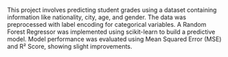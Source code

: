 This project involves predicting student grades using a dataset containing information like nationality, city, age, and gender. The data was preprocessed with label encoding for categorical variables. A Random Forest Regressor was implemented using scikit-learn to build a predictive model. Model performance was evaluated using Mean Squared Error (MSE) and R² Score, showing slight improvements. 
